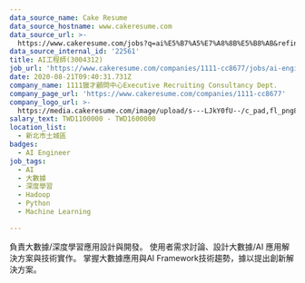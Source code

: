 ```yaml
---
data_source_name: Cake Resume
data_source_hostname: www.cakeresume.com
data_source_url: >-
  https://www.cakeresume.com/jobs?q=ai%E5%B7%A5%E7%A8%8B%E5%B8%AB&refinementList%5Blang_[…]y_type%5D=per_year&range%5Bsalary_range%5D%5Bmin%5D=1000000
data_source_internal_id: '22561'
title: AI工程師(3004312)
job_url: 'https://www.cakeresume.com/companies/1111-cc8677/jobs/ai-engineer-3004312'
date: 2020-08-21T09:40:31.731Z
company_name: 1111獵才顧問中心Executive Recruiting Consultancy Dept.
company_page_url: 'https://www.cakeresume.com/companies/1111-cc8677'
company_logo_url: >-
  https://media.cakeresume.com/image/upload/s---LJkY0fU--/c_pad,fl_png8,h_200,w_200/v1555050577/cvev1lhcvc1ohvufsw8d.png
salary_text: TWD1100000 - TWD1600000
location_list:
  - 新北市土城區
badges:
  - AI Engineer
job_tags:
  - AI
  - 大數據
  - 深度學習
  - Hadoop
  - Python
  - Machine Learning

---
```


負責大數據/深度學習應用設計與開發。 使用者需求討論、設計大數據/AI 應用解決方案與技術實作。 掌握大數據應用與AI Framework技術趨勢，據以提出創新解決方案。
